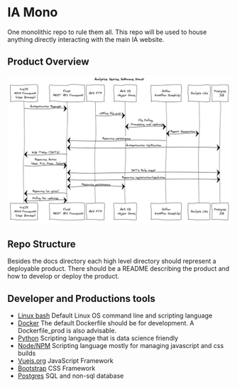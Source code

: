 # IA Mono
One monolithic repo to rule them all. This repo will be used to house anything directly interacting with the main IA website.

## Product Overview 
![Sequence diagram](https://github.com/ia-energy/ia-mono/blob/master/docs/overview/Analytics_Service_sequence_diagram.png "Sequence diagram")

## Repo Structure
Besides the docs directory each high level directory should represent a deployable product. There should be a README describing the product and how to develop or deploy the product. 

## Developer and Productions tools
* [Linux bash](https://devhints.io/bash) Default Linux OS command line and scripting language
* [Docker](https://www.docker.com/) The default Dockerfile should be for development. A Dockerfile_prod is also advisable.
* [Python](https://python.org) Scripting language that is data science friendly
* [Node/NPM](https://www.npmjs.com/get-npm) Scripting language mostly for managing javascript and css builds
* [Vuejs.org](https://nodejs.org) JavaScript Framework 
* [Bootstrap](https://getbootstrap.com/) CSS Framework 
* [Postgres](https://www.postgresql.org/) SQL and non-sql database
